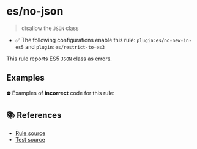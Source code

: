 # es/no-json
> disallow the `JSON` class

- ✅ The following configurations enable this rule: `plugin:es/no-new-in-es5` and `plugin:es/restrict-to-es3`

This rule reports ES5 `JSON` class as errors.

## Examples

⛔ Examples of **incorrect** code for this rule:

<eslint-playground type="bad" code="/*eslint es/no-json: error */
var obj = JSON.parse(text)
var str = JSON.stringify(data)
" />

## 📚 References

- [Rule source](https://github.com/mysticatea/eslint-plugin-es/blob/v4.1.0/lib/rules/no-json.js)
- [Test source](https://github.com/mysticatea/eslint-plugin-es/blob/v4.1.0/tests/lib/rules/no-json.js)
